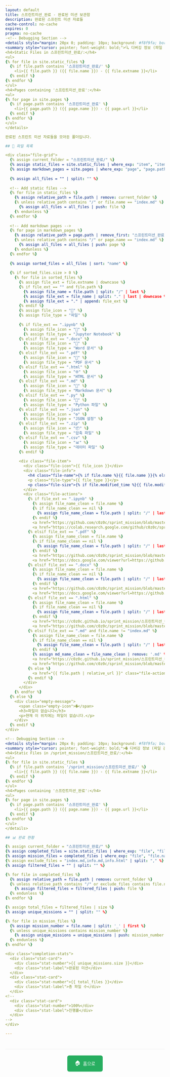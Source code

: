 ```yaml
---
layout: default
title: 스프린트미션_완료 - 완료된 미션 보관함
description: 완료된 스프린트 미션 자료들
cache-control: no-cache
expires: 0
pragma: no-cache
-<!-- Debugging Section -->
<details style="margin: 20px 0; padding: 10px; background: #f8f9fa; border-radius: 5px;">
<summary style="cursor: pointer; font-weight: bold;">🔍 디버깅 정보 (파일 감지 상태)</summary>
<h4>Static Files in 스프린트미션_완료/:</h4>
<ul>
{% for file in site.static_files %}
  {% if file.path contains '스프린트미션_완료/' %}
    <li>{{ file.path }} ({{ file.name }}) - {{ file.extname }}</li>
  {% endif %}
{% endfor %}
</ul>
<h4>Pages containing '스프린트미션_완료':</h4>
<ul>
{% for page in site.pages %}
  {% if page.path contains '스프린트미션_완료' %}
    <li>{{ page.path }} ({{ page.name }}) - {{ page.url }}</li>
  {% endif %}
{% endfor %}
</ul>
</details>

완료된 스프린트 미션 자료들을 모아둔 폴더입니다.

## 📄 파일 목록

<div class="file-grid">
  {% assign current_folder = "스프린트미션_완료/" %}
  {% assign static_files = site.static_files | where_exp: "item", "item.path contains current_folder" %}
  {% assign markdown_pages = site.pages | where_exp: "page", "page.path contains '스프린트미션_완료'" %}
  
  {% assign all_files = "" | split: "" %}
  
  <!-- Add static files -->
  {% for file in static_files %}
    {% assign relative_path = file.path | remove: current_folder %}
    {% unless relative_path contains "/" or file.name == "index.md" %}
      {% assign all_files = all_files | push: file %}
    {% endunless %}
  {% endfor %}
  
  <!-- Add markdown pages -->
  {% for page in markdown_pages %}
    {% assign relative_path = page.path | remove_first: "스프린트미션_완료" | remove_first: "/" %}
    {% unless relative_path contains "/" or page.name == "index.md" %}
      {% assign all_files = all_files | push: page %}
    {% endunless %}
  {% endfor %}
  
  {% assign sorted_files = all_files | sort: "name" %}
  
  {% if sorted_files.size > 0 %}
    {% for file in sorted_files %}
      {% assign file_ext = file.extname | downcase %}
      {% if file_ext == "" and file.path %}
        {% assign file_name = file.path | split: "/" | last %}
        {% assign file_ext = file_name | split: "." | last | downcase %}
        {% assign file_ext = "." | append: file_ext %}
      {% endif %}
      {% assign file_icon = "📄" %}
      {% assign file_type = "파일" %}
      
      {% if file_ext == ".ipynb" %}
        {% assign file_icon = "📓" %}
        {% assign file_type = "Jupyter Notebook" %}
      {% elsif file_ext == ".docx" %}
        {% assign file_icon = "📄" %}
        {% assign file_type = "Word 문서" %}
      {% elsif file_ext == ".pdf" %}
        {% assign file_icon = "📄" %}
        {% assign file_type = "PDF 문서" %}
      {% elsif file_ext == ".html" %}
        {% assign file_icon = "🌐" %}
        {% assign file_type = "HTML 문서" %}
      {% elsif file_ext == ".md" %}
        {% assign file_icon = "📝" %}
        {% assign file_type = "Markdown 문서" %}
      {% elsif file_ext == ".py" %}
        {% assign file_icon = "🐍" %}
        {% assign file_type = "Python 파일" %}
      {% elsif file_ext == ".json" %}
        {% assign file_icon = "⚙️" %}
        {% assign file_type = "JSON 설정" %}
      {% elsif file_ext == ".zip" %}
        {% assign file_icon = "📦" %}
        {% assign file_type = "압축 파일" %}
      {% elsif file_ext == ".csv" %}
        {% assign file_icon = "📊" %}
        {% assign file_type = "데이터 파일" %}
      {% endif %}
      
      <div class="file-item">
        <div class="file-icon">{{ file_icon }}</div>
        <div class="file-info">
          <h4 class="file-name">{% if file.name %}{{ file.name }}{% else %}{{ file.path | split: "/" | last }}{% endif %}</h4>
          <p class="file-type">{{ file_type }}</p>
          <p class="file-size">{% if file.modified_time %}{{ file.modified_time | date: "%Y-%m-%d" }}{% else %}{{ file.date | date: "%Y-%m-%d" }}{% endif %}</p>
        </div>
        <div class="file-actions">
          {% if file_ext == ".ipynb" %}
            {% assign file_name_clean = file.name %}
            {% if file_name_clean == nil %}
              {% assign file_name_clean = file.path | split: "/" | last %}
            {% endif %}
            <a href="https://github.com/c0z0c/sprint_mission/blob/master/스프린트미션_완료/{{ file_name_clean }}" class="file-action" title="GitHub에서 보기" target="_blank">📖</a>
            <a href="https://colab.research.google.com/github/c0z0c/sprint_mission/blob/master/스프린트미션_완료/{{ file_name_clean }}" class="file-action" title="Colab에서 열기" target="_blank">🚀</a>
          {% elsif file_ext == ".pdf" %}
            {% assign file_name_clean = file.name %}
            {% if file_name_clean == nil %}
              {% assign file_name_clean = file.path | split: "/" | last %}
            {% endif %}
            <a href="https://github.com/c0z0c/sprint_mission/blob/master/스프린트미션_완료/{{ file_name_clean }}" class="file-action" title="GitHub에서 보기" target="_blank">📖</a>
            <a href="https://docs.google.com/viewer?url=https://github.com/c0z0c/sprint_mission/raw/master/스프린트미션_완료/{{ file_name_clean }}" class="file-action" title="Google Docs Viewer에서 열기" target="_blank">👁️</a>
          {% elsif file_ext == ".docx" %}
            {% assign file_name_clean = file.name %}
            {% if file_name_clean == nil %}
              {% assign file_name_clean = file.path | split: "/" | last %}
            {% endif %}
            <a href="https://github.com/c0z0c/sprint_mission/blob/master/스프린트미션_완료/{{ file_name_clean }}" class="file-action" title="GitHub에서 보기" target="_blank">📖</a>
            <a href="https://docs.google.com/viewer?url=https://github.com/c0z0c/sprint_mission/raw/master/스프린트미션_완료/{{ file_name_clean }}" class="file-action" title="Google Docs에서 열기" target="_blank">�</a>
          {% elsif file_ext == ".html" %}
            {% assign file_name_clean = file.name %}
            {% if file_name_clean == nil %}
              {% assign file_name_clean = file.path | split: "/" | last %}
            {% endif %}
            <a href="https://c0z0c.github.io/sprint_mission/스프린트미션_완료/{{ file_name_clean }}" class="file-action" title="렌더링된 페이지 보기" target="_blank">🌐</a>
            <a href="https://github.com/c0z0c/sprint_mission/blob/master/스프린트미션_완료/{{ file_name_clean }}" class="file-action" title="GitHub에서 원본 보기" target="_blank">📖</a>
          {% elsif file_ext == ".md" and file.name != "index.md" %}
            {% assign file_name_clean = file.name %}
            {% if file_name_clean == nil %}
              {% assign file_name_clean = file.path | split: "/" | last %}
            {% endif %}
            {% assign md_name_clean = file_name_clean | remove: '.md' %}
            <a href="https://c0z0c.github.io/sprint_mission/스프린트미션_완료/{{ md_name_clean }}" class="file-action" title="렌더링된 페이지 보기" target="_blank">🌐</a>
            <a href="https://github.com/c0z0c/sprint_mission/blob/master/스프린트미션_완료/{{ file_name_clean }}" class="file-action" title="GitHub에서 원본 보기" target="_blank">📖</a>
          {% else %}
            <a href="{{ file.path | relative_url }}" class="file-action" title="파일 열기">📖</a>
          {% endif %}
        </div>
      </div>
    {% endfor %}
  {% else %}
    <div class="empty-message">
      <span class="empty-icon">�</span>
      <h3>파일이 없습니다</h3>
      <p>현재 이 위치에는 파일이 없습니다.</p>
    </div>
  {% endif %}
</div>

<!-- Debugging Section -->
<details style="margin: 20px 0; padding: 10px; background: #f8f9fa; border-radius: 5px;">
<summary style="cursor: pointer; font-weight: bold;">� 디버깅 정보 (파일 감지 상태)</summary>
<h4>Static Files in /sprint_mission/스프린트미션_완료/:</h4>
<ul>
{% for file in site.static_files %}
  {% if file.path contains '/sprint_mission/스프린트미션_완료/' %}
    <li>{{ file.path }} ({{ file.name }}) - {{ file.extname }}</li>
  {% endif %}
{% endfor %}
</ul>
<h4>Pages containing '스프린트미션_완료':</h4>
<ul>
{% for page in site.pages %}
  {% if page.path contains '스프린트미션_완료' %}
    <li>{{ page.path }} ({{ page.name }}) - {{ page.url }}</li>
  {% endif %}
{% endfor %}
</ul>
</details>

## 📊 완료 현황

{% assign current_folder = "스프린트미션_완료/" %}
{% assign completed_files = site.static_files | where_exp: "file", "file.path contains current_folder" %}
{% assign mission_files = completed_files | where_exp: "file", "file.name contains '미션'" %}
{% assign exclude_files = "index.md,info.md,info.html" | split: "," %}
{% assign filtered_files = "" | split: "" %}

{% for file in completed_files %}
  {% assign relative_path = file.path | remove: current_folder %}
  {% unless relative_path contains "/" or exclude_files contains file.name %}
    {% assign filtered_files = filtered_files | push: file %}
  {% endunless %}
{% endfor %}

{% assign total_files = filtered_files | size %}
{% assign unique_missions = "" | split: "" %}

{% for file in mission_files %}
  {% assign mission_number = file.name | split: '_' | first %}
  {% unless unique_missions contains mission_number %}
    {% assign unique_missions = unique_missions | push: mission_number %}
  {% endunless %}
{% endfor %}

<div class="completion-stats">
  <div class="stat-card">
    <div class="stat-number">{{ unique_missions.size }}</div>
    <div class="stat-label">완료된 미션</div>
  </div>
  <div class="stat-card">
    <div class="stat-number">{{ total_files }}</div>
    <div class="stat-label">총 파일 수</div>
  </div>
<!--
  <div class="stat-card">
    <div class="stat-number">100%</div>
    <div class="stat-label">진행률</div>
  </div>
-->
</div>

---
```


<div class="navigation-footer">
  <a href="{{ site.baseurl }}/" class="nav-button home">
    <span class="nav-icon">🏠</span> 홈으로
  </a>
</div>

<style>
/* File Grid Styles */
.file-grid {
  display: grid;
  grid-template-columns: repeat(auto-fill, minmax(300px, 1fr));
  gap: 20px;
  margin: 20px 0;
}

.file-item {
  background: white;
  border: 1px solid #e1e8ed;
  border-radius: 12px;
  padding: 20px;
  transition: all 0.3s ease;
  box-shadow: 0 2px 8px rgba(0,0,0,0.1);
  position: relative;
}

.file-item:hover {
  transform: translateY(-5px);
  box-shadow: 0 8px 25px rgba(0,0,0,0.15);
  border-color: #007acc;
}

.file-icon {
  font-size: 48px;
  text-align: center;
  margin-bottom: 15px;
}

.file-info {
  text-align: center;
  margin-bottom: 15px;
}

.file-name {
  margin: 0 0 8px 0;
  font-size: 16px;
  font-weight: 600;
  color: #2c3e50;
  word-break: break-word;
}

.file-type {
  margin: 0 0 5px 0;
  color: #666;
  font-size: 14px;
}

.file-size {
  margin: 0;
  color: #999;
  font-size: 12px;
}

.file-actions {
  display: flex;
  justify-content: center;
  gap: 8px;
  flex-wrap: wrap;
}

.file-action {
  display: inline-flex;
  align-items: center;
  justify-content: center;
  width: 40px;
  height: 40px;
  background: #f8f9fa;
  border: 1px solid #dee2e6;
  border-radius: 8px;
  text-decoration: none;
  font-size: 16px;
  transition: all 0.2s ease;
  color: #495057;
}

.file-action:hover {
  background: #007acc;
  color: white;
  border-color: #007acc;
  transform: scale(1.1);
  text-decoration: none;
}

.empty-message {
  text-align: center;
  padding: 60px 20px;
  color: #666;
  grid-column: 1 / -1;
}

.empty-icon {
  font-size: 64px;
  margin-bottom: 20px;
  opacity: 0.5;
}

.empty-message h3 {
  margin: 0 0 10px 0;
  color: #999;
}

.empty-message p {
  margin: 0;
  color: #bbb;
}

.completion-stats {
  display: grid;
  grid-template-columns: repeat(auto-fit, minmax(150px, 1fr));
  gap: 20px;
  margin: 30px 0;
}

.stat-card {
  background: white;
  border-radius: 10px;
  padding: 20px;
  text-align: center;
  border: 2px solid #3498db;
  box-shadow: 0 2px 8px rgba(52, 152, 219, 0.1);
}

.stat-number {
  font-size: 2.5em;
  font-weight: bold;
  color: #3498db;
  margin-bottom: 5px;
}

.stat-label {
  color: #666;
  font-size: 0.9em;
}

.navigation-footer {
  margin-top: 40px;
  padding-top: 20px;
  border-top: 1px solid #eee;
  text-align: center;
}

.nav-button {
  display: inline-flex;
  align-items: center;
  padding: 12px 24px;
  background: #27ae60;
  color: white;
  border-radius: 6px;
  text-decoration: none;
  transition: all 0.3s ease;
  margin: 0 10px;
}

.nav-button:hover {
  background: #219a52;
  transform: translateY(-2px);
  text-decoration: none;
  color: white;
}

.nav-icon {
  margin-right: 8px;
  font-size: 16px;
}
</style>
